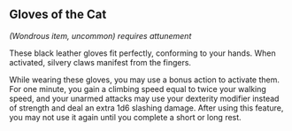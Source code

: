 ## Gloves of the Cat
*(Wondrous item, uncommon) requires attunement*

These black leather gloves fit perfectly, conforming to your hands. When activated, silvery claws manifest from the fingers.

While wearing these gloves, you may use a bonus action to activate them. For one minute, you gain a climbing speed equal to twice your walking speed, and your unarmed attacks may use your dexterity modifier instead of strength and deal an extra 1d6 slashing damage. After using this feature, you may not use it again until you complete a short or long rest.
